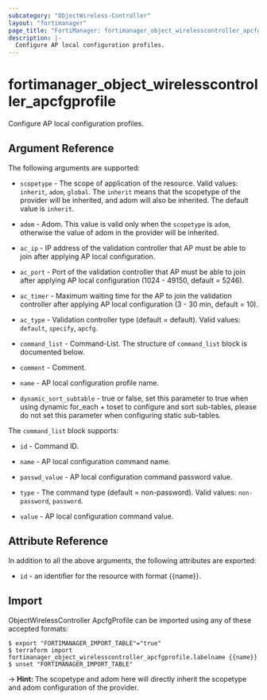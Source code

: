 ```yaml
---
subcategory: "ObjectWireless-Controller"
layout: "fortimanager"
page_title: "FortiManager: fortimanager_object_wirelesscontroller_apcfgprofile"
description: |-
  Configure AP local configuration profiles.
---
```


# fortimanager_object_wirelesscontroller_apcfgprofile
Configure AP local configuration profiles.

## Argument Reference


The following arguments are supported:

* `scopetype` - The scope of application of the resource. Valid values: `inherit`, `adom`, `global`. The `inherit` means that the scopetype of the provider will be inherited, and adom will also be inherited. The default value is `inherit`.
* `adom` - Adom. This value is valid only when the `scopetype` is `adom`, otherwise the value of adom in the provider will be inherited.

* `ac_ip` - IP address of the validation controller that AP must be able to join after applying AP local configuration.
* `ac_port` - Port of the validation controller that AP must be able to join after applying AP local configuration (1024 - 49150, default = 5246).
* `ac_timer` - Maximum waiting time for the AP to join the validation controller after applying AP local configuration (3 - 30 min, default = 10).
* `ac_type` - Validation controller type (default = default). Valid values: `default`, `specify`, `apcfg`.

* `command_list` - Command-List. The structure of `command_list` block is documented below.
* `comment` - Comment.
* `name` - AP local configuration profile name.
* `dynamic_sort_subtable` - true or false, set this parameter to true when using dynamic for_each + toset to configure and sort sub-tables, please do not set this parameter when configuring static sub-tables.

The `command_list` block supports:

* `id` - Command ID.
* `name` - AP local configuration command name.
* `passwd_value` - AP local configuration command password value.
* `type` - The command type (default = non-password). Valid values: `non-password`, `password`.

* `value` - AP local configuration command value.


## Attribute Reference

In addition to all the above arguments, the following attributes are exported:
* `id` - an identifier for the resource with format {{name}}.

## Import

ObjectWirelessController ApcfgProfile can be imported using any of these accepted formats:
```
$ export "FORTIMANAGER_IMPORT_TABLE"="true"
$ terraform import fortimanager_object_wirelesscontroller_apcfgprofile.labelname {{name}}
$ unset "FORTIMANAGER_IMPORT_TABLE"
```
-> **Hint:** The scopetype and adom here will directly inherit the scopetype and adom configuration of the provider.
